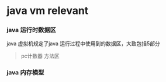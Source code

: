 # java vm relevant #
### java 运行时数据区 ###
java 虚拟机规定了java 运行过程中使用到的数据区，大致包括5部分
> pc计数器 
>方法区
>
### java 内存模型 ###

